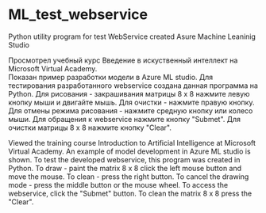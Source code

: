 # ML_test_webservice
Python utility program for test WebService created Asure Machine Leaninig Studio

Просмотрел учебный курс     Введение в искуственный интеллект на Microsoft Virtual Academy.  
Показан пример разработки модели в Azure ML studio. 
Для тестирования разработанного webservice создана данная  программа на Python. 
Для рисования - закрашивания матрицы 8 х 8 нажмите левую кнопку мыши и двигайте мышь. 
Для очистки - нажмите правую кнопку. 
Для отмены режима рисования - нажмите средную кнопку или колесо мыши. 
Для обращения к webservice нажмите кнопку "Submet". 
Для очистки матрицы 8 х 8 нажмите кнопку "Clear". 

Viewed the training course Introduction to Artificial Intelligence at Microsoft Virtual Academy. 
An example of model development in Azure ML studio is shown. 
To test the developed webservice, this program was created in Python. 
To draw - paint the matrix 8 x 8 click the left mouse button and move the mouse. 
To clean - press the right button. 
To cancel the drawing mode - press the middle button or the mouse wheel. 
To access the webservice, click the "Submet" button. 
To clean the matrix 8 x 8 press the "Clear". 








